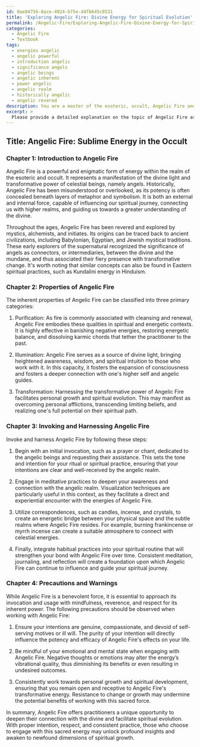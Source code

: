 ```yaml
---
id: 0ae84756-8ace-4924-b75e-d4fb645c8531
title: 'Exploring Angelic Fire: Divine Energy for Spiritual Evolution'
permalink: /Angelic-Fire/Exploring-Angelic-Fire-Divine-Energy-for-Spiritual-Evolution/
categories:
  - Angelic Fire
  - Textbook
tags:
  - energies angelic
  - angelic powerful
  - introduction angelic
  - significance angels
  - angelic beings
  - angelic inherent
  - power angelic
  - angelic realm
  - historically angelic
  - angelic revered
description: You are a master of the esoteric, occult, Angelic Fire and education, you have written many textbooks on the subject in ways that provide students with rich and deep understanding of the subject. You are being asked to write textbook-like sections on a topic and you do it with full context, explainability, and reliability in accuracy to the true facts of the topic at hand, in a textbook style that a student would easily be able to learn from, in a rich, engaging, and contextual way. Always include relevant context (such as formulas and history), related concepts, and in a way that someone can gain deep insights from.
excerpt: > 
  Please provide a detailed explanation on the topic of Angelic Fire as it relates to the occult, in the form of a grimoire entry or lesson for students interested in this esoteric knowledge. Include information about the history, properties, and usage of Angelic Fire, methods for invoking and harnessing it, and precautions or warnings that practitioners should be aware of when working with this powerful energy.
---
```


## Title: Angelic Fire: Sublime Energy in the Occult

### Chapter 1: Introduction to Angelic Fire

Angelic Fire is a powerful and enigmatic form of energy within the realm of the esoteric and occult. It represents a manifestation of the divine light and transformative power of celestial beings, namely angels. Historically, Angelic Fire has been misunderstood or overlooked, as its potency is often concealed beneath layers of metaphor and symbolism. It is both an external and internal force, capable of influencing our spiritual journey, connecting us with higher realms, and guiding us towards a greater understanding of the divine.

Throughout the ages, Angelic Fire has been revered and explored by mystics, alchemists, and initiates. Its origins can be traced back to ancient civilizations, including Babylonian, Egyptian, and Jewish mystical traditions. These early explorers of the supernatural recognized the significance of angels as connectors, or intermediaries, between the divine and the mundane, and thus associated their fiery presence with transformative change. It's worth noting that similar concepts can also be found in Eastern spiritual practices, such as Kundalini energy in Hinduism.

### Chapter 2: Properties of Angelic Fire

The inherent properties of Angelic Fire can be classified into three primary categories:

1. Purification: As fire is commonly associated with cleansing and renewal, Angelic Fire embodies these qualities in spiritual and energetic contexts. It is highly effective in banishing negative energies, restoring energetic balance, and dissolving karmic chords that tether the practitioner to the past.

2. Illumination: Angelic Fire serves as a source of divine light, bringing heightened awareness, wisdom, and spiritual intuition to those who work with it. In this capacity, it fosters the expansion of consciousness and fosters a deeper connection with one's higher self and angelic guides.

3. Transformation: Harnessing the transformative power of Angelic Fire facilitates personal growth and spiritual evolution. This may manifest as overcoming personal afflictions, transcending limiting beliefs, and realizing one's full potential on their spiritual path.

### Chapter 3: Invoking and Harnessing Angelic Fire

Invoke and harness Angelic Fire by following these steps:

1. Begin with an initial invocation, such as a prayer or chant, dedicated to the angelic beings and requesting their assistance. This sets the tone and intention for your ritual or spiritual practice, ensuring that your intentions are clear and well-received by the angelic realm.

2. Engage in meditative practices to deepen your awareness and connection with the angelic realm. Visualization techniques are particularly useful in this context, as they facilitate a direct and experiential encounter with the energies of Angelic Fire.

3. Utilize correspondences, such as candles, incense, and crystals, to create an energetic bridge between your physical space and the subtle realms where Angelic Fire resides. For example, burning frankincense or myrrh incense can create a suitable atmosphere to connect with celestial energies.

4. Finally, integrate habitual practices into your spiritual routine that will strengthen your bond with Angelic Fire over time. Consistent meditation, journaling, and reflection will create a foundation upon which Angelic Fire can continue to influence and guide your spiritual journey.

### Chapter 4: Precautions and Warnings

While Angelic Fire is a benevolent force, it is essential to approach its invocation and usage with mindfulness, reverence, and respect for its inherent power. The following precautions should be observed when working with Angelic Fire:

1. Ensure your intentions are genuine, compassionate, and devoid of self-serving motives or ill will. The purity of your intention will directly influence the potency and efficacy of Angelic Fire's effects on your life.

2. Be mindful of your emotional and mental state when engaging with Angelic Fire. Negative thoughts or emotions may alter the energy’s vibrational quality, thus diminishing its benefits or even resulting in undesired outcomes.

3. Consistently work towards personal growth and spiritual development, ensuring that you remain open and receptive to Angelic Fire's transformative energy. Resistance to change or growth may undermine the potential benefits of working with this sacred force.

In summary, Angelic Fire offers practitioners a unique opportunity to deepen their connection with the divine and facilitate spiritual evolution. With proper intention, respect, and consistent practice, those who choose to engage with this sacred energy may unlock profound insights and awaken to newfound dimensions of spiritual growth.
